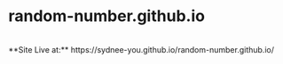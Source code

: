 # random-number.github.io
<br>
**Site Live at:** https://sydnee-you.github.io/random-number.github.io/ 

